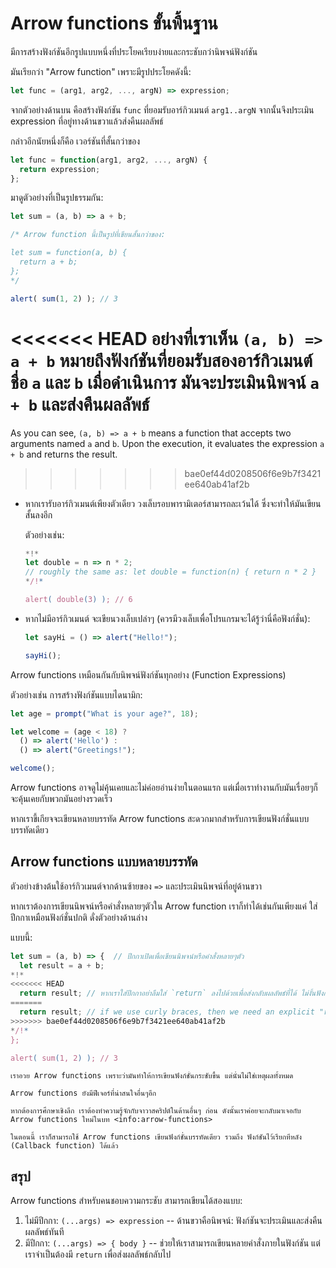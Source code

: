 # Arrow functions ขั้นพื้นฐาน

มีการสร้างฟังก์ชันอีกรูปแบบหนึ่งที่ประโยคเรียบง่ายและกระชับกว่านิพจน์ฟังก์ชัน

มันเรียกว่า "Arrow function" เพราะมีรูปประโยคดังนี้:

```js
let func = (arg1, arg2, ..., argN) => expression;
```

จากตัวอย่างด้านบน คือสร้างฟังก์ชัน `func` ที่ยอมรับอาร์กิวเมนต์ `arg1..argN` จากนั้นจึงประเมิน expression ที่อยู่ทางด้านขวาแล้วส่งคืนผลลัพธ์

กล่าวอีกนัยหนึ่งก็คือ เวอร์ชันที่สั้นกว่าของ

```js
let func = function(arg1, arg2, ..., argN) {
  return expression;
};
```

มาดูตัวอย่างที่เป็นรูปธรรมกัน:

```js run
let sum = (a, b) => a + b;

/* Arrow function นี้เป็นรูปที่เขียนสั้นกว่าของ:

let sum = function(a, b) {
  return a + b;
};
*/

alert( sum(1, 2) ); // 3
```

<<<<<<< HEAD
อย่างที่เราเห็น `(a, b) => a + b` หมายถึงฟังก์ชันที่ยอมรับสองอาร์กิวเมนต์ชื่อ `a` และ `b` เมื่อดำเนินการ มันจะประเมินนิพจน์ `a + b` และส่งคืนผลลัพธ์
=======
As you can see, `(a, b) => a + b` means a function that accepts two arguments named `a` and `b`. Upon the execution, it evaluates the expression `a + b` and returns the result.
>>>>>>> bae0ef44d0208506f6e9b7f3421ee640ab41af2b

- หากเรารับอาร์กิวเมนต์เพียงตัวเดียว วงเล็บรอบพารามิเตอร์สามารถละเว้นได้ ซึ่งจะทำให้มันเขียนสั้นลงอีก

    ตัวอย่างเช่น:

    ```js run
    *!*
    let double = n => n * 2;
    // roughly the same as: let double = function(n) { return n * 2 }
    */!*

    alert( double(3) ); // 6
    ```

- หากไม่มีอาร์กิวเมนต์ จะเขียนวงเล็บเปล่าๆ (ควรมีวงเล็บเพื่อโปรแกรมจะได้รู้ว่านี่คือฟังก์ชั่น):

    ```js run
    let sayHi = () => alert("Hello!");

    sayHi();
    ```

Arrow functions เหมือนกันกับนิพจน์ฟังก์ชันทุกอย่าง (Function Expressions)

ตัวอย่างเช่น การสร้างฟังก์ชันแบบไดนามิก:

```js run
let age = prompt("What is your age?", 18);

let welcome = (age < 18) ?
  () => alert('Hello') :
  () => alert("Greetings!");

welcome();
```

Arrow functions อาจดูไม่คุ้นเคยและไม่ค่อยอ่านง่ายในตอนแรก แต่เมื่อเราทำงานกับมันเรื่อยๆก็จะคุ้นเคยกับพวกมันอย่างรวดเร็ว

หากเราขี้เกียจจะเขียนหลายบรรทัด Arrow functions สะดวกมากสำหรับการเขียนฟังก์ชั่นแบบบรรทัดเดียว 

## Arrow functions แบบหลายบรรทัด

ตัวอย่างข้างต้นใช้อาร์กิวเมนต์จากด้านซ้ายของ `=>` และประเมินนิพจน์ที่อยู่ด้านขวา

หากเราต้องการเขียนนิพจน์หรือคำสั่งหลายๆตัวใน Arrow function เราก็ทำได้เช่นกันเพียงแค่ ใส่ปีกกาเหมือนฟังก์ชั่นปกติ ดั่งตัวอย่างด้านล่าง

แบบนี้:

```js run
let sum = (a, b) => {  // ปีกกาเปิดเพื่อเขียนนิพจน์หรือคำสั่งหลายๆตัว
  let result = a + b;
*!*
<<<<<<< HEAD
  return result; // หากเราใส่ปีกกาอย่าลืมใส่ `return` ลงไปด้วยเพื่อส่งกลับผลลัพธ์ที่ได้ ไม่งั้นฟังก์ชั่นนี้จะส่ง `undefined` แทน
=======
  return result; // if we use curly braces, then we need an explicit "return"
>>>>>>> bae0ef44d0208506f6e9b7f3421ee640ab41af2b
*/!*
};

alert( sum(1, 2) ); // 3
```

```smart header="เพิ่มเติม"
เราอวย Arrow functions เพราะว่ามันทำให้การเขียนฟังก์ชั่นกระชับขึ้น แต่นั่นไม่ใช่เหตุผลทั้งหมด

Arrow functions ยังมีฟีเจอร์ที่น่าสนใจอื่นๆอีก

หากต้องการศึกษาเชิงลึก เราต้องทำความรู้จักกับจาวาสคริปต์ในด้านอื่นๆ ก่อน ดังนั้นเราค่อยจะกลับมาเจอกับ Arrow functions ใหม่ในบท <info:arrow-functions>

ในตอนนี้ เราก็สามารถใช้ Arrow functions เขียนฟังก์ชั่นบรรทัดเดียว รวมถึง ฟังก์ชันไว้เรียกทีหลัง (Callback function) ได้แล้ว 
```

## สรุป

Arrow functions สำหรับคนชอบความกระชับ สามารถเขียนได้สองแบบ:

1. ไม่มีปีกกา: `(...args) => expression` -- ด้านขวาคือนิพจน์: ฟังก์ชันจะประเมินและส่งคืนผลลัพธ์ทันที
2. มีปีกกา: `(...args) => { body }` -- ช่วยให้เราสามารถเขียนหลายคำสั่งภายในฟังก์ชัน แต่เราจำเป็นต้องมี `return` เพื่อส่งผลลัพธ์กลับไป
